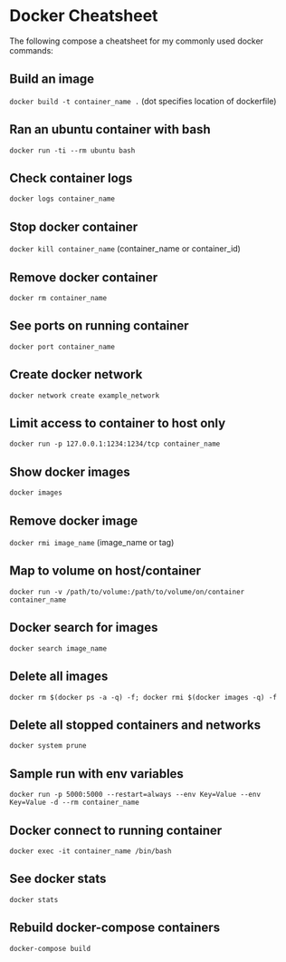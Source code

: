 # Docker Cheatsheet

The following compose a cheatsheet for my commonly used docker commands:

## Build an image

`docker build -t container_name .`
(dot specifies location of dockerfile)

## Ran an ubuntu container with bash

`docker run -ti --rm ubuntu bash`

## Check container logs

`docker logs container_name`

## Stop docker container

`docker kill container_name`
(container_name or container_id)

## Remove docker container

`docker rm container_name`

## See ports on running container

`docker port container_name`

## Create docker network

`docker network create example_network`

## Limit access to container to host only

`docker run -p 127.0.0.1:1234:1234/tcp container_name`

## Show docker images

`docker images`

## Remove docker image

`docker rmi image_name`
(image_name or tag)

## Map to volume on host/container

`docker run -v /path/to/volume:/path/to/volume/on/container container_name`

## Docker search for images 

`docker search image_name`

## Delete all images

`docker rm $(docker ps -a -q) -f; docker rmi $(docker images -q) -f`

## Delete all stopped containers and networks

`docker system prune`

## Sample run with env variables

`docker run -p 5000:5000 --restart=always --env Key=Value --env Key=Value -d --rm container_name`

## Docker connect to running container

`docker exec -it container_name /bin/bash`

## See docker stats

`docker stats`

## Rebuild docker-compose containers

`docker-compose build`
